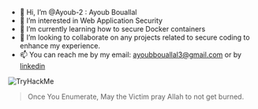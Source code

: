 - 👋 Hi, I’m @Ayoub-2 : Ayoub Bouallal
- 👀 I’m interested in Web Application Security
- 🌱 I’m currently learning how to secure Docker containers 
- 💞️ I’m looking to collaborate on any projects related to secure coding to enhance my experience.
- 📫 You can reach me by my email: ayoubbouallal3@gmail.com or by [linkedin](https://www.linkedin.com/in/bouallal-ayoub/)


<img src="https://tryhackme-badges.s3.amazonaws.com/AycntKL.png" alt="TryHackMe" onclick="https://tryhackme.com/p/AycntKL"><a href="https://tryhackme.com/p/AycntKL"></a></img>
> Once You Enumerate, May the Victim pray Allah to not get burned.
